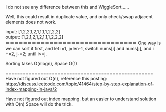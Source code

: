 
I do not see any difference between this and WiggleSort......

Well, this could result in duplicate value, and only check/swap adjacent elements does not work.     

input:   [1,2,2,1,2,1,1,1,1,2,2,2]           
output: [1,2,1,2,1,2,1,1,1,2,2,2]                    
＝＝＝＝＝＝＝＝＝＝＝＝＝＝＝＝＝＝＝＝＝＝＝＝＝＝＝＝＝＝
One way is we can sort it first, and let i=1, j=len-1, switch nums[i] and nums[j], and i +=2, j-=2; until i>=j.   

Sorting takes O(nlogn), Space O(1)

===================================================
Have not figured out O(n), reference this posting:
https://discuss.leetcode.com/topic/41464/step-by-step-explanation-of-index-mapping-in-java/2    

Have not figured out index mapping.  but an easier to understand solution with O(n) Space will do the trick.  


